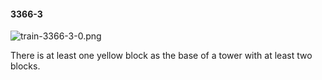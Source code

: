 #### 3366-3
![train-3366-3-0.png](https://github.com/lil-lab/nlvr/raw/master/nlvr/train/images/46/train-3366-3-0.png "train-3366-3-0.png")

There is at least one yellow block as the base of a tower with at least two blocks.
